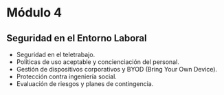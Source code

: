 # Módulo 4 
## Seguridad en el Entorno Laboral 
- Seguridad en el teletrabajo. 
- Políticas de uso aceptable y concienciación del personal. 
- Gestión de dispositivos corporativos y BYOD (Bring Your Own Device). 
- Protección contra ingeniería social. 
- Evaluación de riesgos y planes de contingencia.